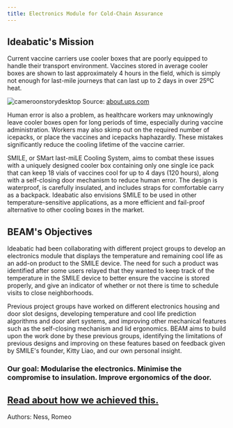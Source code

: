```yaml
---
title: Electronics Module for Cold-Chain Assurance 
---
```


## Ideabatic's Mission

Current vaccine carriers use cooler boxes that are poorly equipped to handle their transport environment. Vaccines stored in average cooler boxes are shown to last approximately 4 hours in the field, which is simply not enough for last-mile journeys that can last up to 2 days in over 25ºC heat. 

![cameroonstorydesktop](https://github.com/Technology-for-the-Poorest-Billion/2024-ideabatic-beam/assets/98922660/669194ba-cf64-4a94-8788-f7a7f53a4e7e)
Source: [about.ups.com](
https://about.ups.com/ae/en/our-stories/innovation-driven/solving-the-cold-chain-challenge.html)

Human error is also a problem, as healthcare workers may unknowingly leave cooler boxes open for long periods of time, especially during vaccine administration. Workers may also skimp out on the required number of icepacks, or place the vaccines and icepacks haphazardly. These mistakes significantly reduce the cooling lifetime of the vaccine carrier.

SMILE, or SMart last-miLE Cooling System, aims to combat these issues with a uniquely designed cooler box containing only one single ice pack that can keep 18 vials of vaccines cool for up to 4 days (120 hours), along with a self-closing door mechanism to reduce human error. The design is waterproof, is carefully insulated, and includes straps for comfortable carry as a backpack. Ideabatic also envisions SMILE to be used in other temperature-sensitive applications, as a more efficient and fail-proof alternative to other cooling boxes in the market.

## BEAM's Objectives

Ideabatic had been collaborating with different project groups to develop an electronics module that displays the temperature and remaining cool life as an add-on product to the SMILE device. The need for such a product was identified after some users relayed that they wanted to keep track of the temperature in the SMILE device to better ensure the vaccine is stored properly, and give an indicator of whether or not there is time to schedule visits to close neighborhoods.

Previous project groups have worked on different electronics housing and door slot designs, developing temperature and cool life prediction algorithms and door alert systems, and improving other mechanical features such as the self-closing mechanism and lid ergonomics. BEAM aims to build upon the work done by these previous groups, identifying the limitations of previous designs and improving on these features based on feedback given by SMILE's founder, Kitty Liao, and our own personal insight.

### Our goal: Modularise the electronics. Minimise the compromise to insulation. Improve ergonomics of the door.

## [Read about how we achieved this.](/2024-ideabatic-beam/linkedpage.html)

Authors: Ness, Romeo

<!--
### To configure your website:

- The required files to run a basic website are included in the repository. We use here Jekyll to turn markdown files into html that will be automatically updated on the website. The component responsible for this is a GitHub action, which is specified in the folder .github/workflows. There is no need to change this file. However:

- In the settings of your repository, go the section "Pages", and select GitHub Actions in the drop down menu to indicate that this is the way you'd like the webpage to be generated.

- Each time you update the markdown files in the www folder of the repository, it will regenerate the web content. The address of the website will be:

```
https://technology-for-the-poorest-billion.github.io/[your repo name here]
```

- index.md is the root of your website. To link another page from here, located within the www folder, use the following syntax:

```
This is a [link](linkedpage.md) to interesting content.
```

Which results in:

This is a [link](linkedpage.md) to interesting content.

- Pay attention to the header of the markdown files in this section. It contains a title section that you will need to reproduce for each page to render them properly.

-->

